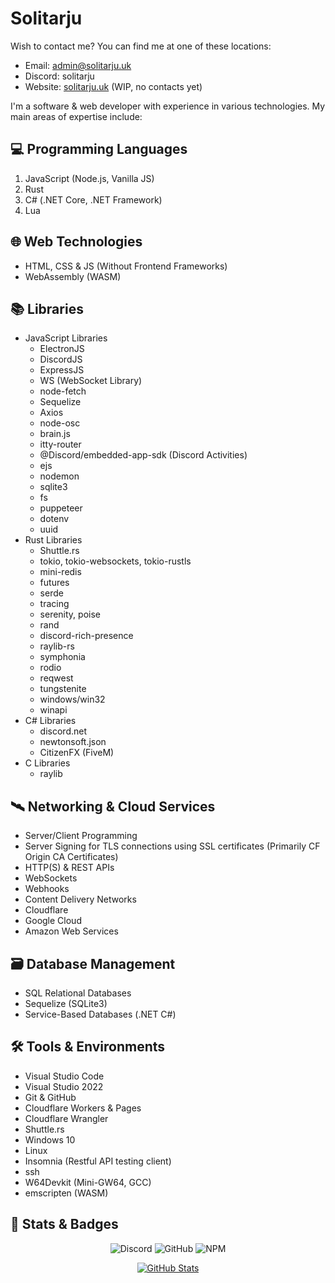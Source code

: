 # Solitarju

Wish to contact me? You can find me at one of these locations:

- Email: <admin@solitarju.uk>  
- Discord: solitarju  
- Website: [solitarju.uk](https://solitarju.uk/) (WIP, no contacts yet)

I'm a software & web developer with experience in various technologies. My main areas of expertise include:

## 💻 Programming Languages

1. JavaScript (Node.js, Vanilla JS)
2. Rust
3. C# (.NET Core, .NET Framework)
4. Lua

## 🌐 Web Technologies

- HTML, CSS & JS (Without Frontend Frameworks)
- WebAssembly (WASM)

## 📚 Libraries

- JavaScript Libraries
  - ElectronJS
  - DiscordJS
  - ExpressJS
  - WS (WebSocket Library)
  - node-fetch
  - Sequelize
  - Axios
  - node-osc
  - brain.js
  - itty-router
  - @Discord/embedded-app-sdk (Discord Activities)
  - ejs
  - nodemon
  - sqlite3
  - fs
  - puppeteer
  - dotenv
  - uuid
- Rust Libraries
  - Shuttle.rs
  - tokio, tokio-websockets, tokio-rustls
  - mini-redis
  - futures
  - serde
  - tracing
  - serenity, poise
  - rand
  - discord-rich-presence
  - raylib-rs
  - symphonia
  - rodio
  - reqwest
  - tungstenite
  - windows/win32
  - winapi
- C# Libraries
  - discord.net
  - newtonsoft.json
  - CitizenFX (FiveM)
- C Libraries
  - raylib

## 🛰️ Networking & Cloud Services

- Server/Client Programming
- Server Signing for TLS connections using SSL certificates (Primarily CF Origin CA Certificates)
- HTTP(S) & REST APIs
- WebSockets
- Webhooks
- Content Delivery Networks
- Cloudflare
- Google Cloud
- Amazon Web Services

## 🗃️ Database Management

- SQL Relational Databases
- Sequelize (SQLite3)
- Service-Based Databases (.NET C#)

## 🛠️ Tools & Environments

- Visual Studio Code
- Visual Studio 2022
- Git & GitHub
- Cloudflare Workers & Pages
- Cloudflare Wrangler
- Shuttle.rs
- Windows 10
- Linux
- Insomnia (Restful API testing client)
- ssh
- W64Devkit (Mini-GW64, GCC)
- emscripten (WASM)

## 🔗 Stats & Badges
<div align="center">
<img alt="Discord" src="https://img.shields.io/discord/1163384360314081342?style=for-the-badge&logo=discord&label=Discord&link=https%3A%2F%2Fdiscord.gg%2FER3Z7NBzvv">
<img alt="GitHub" src="https://img.shields.io/github/license/Solitarju/vrchat-api-library?style=for-the-badge&logo=github&label=GitHub&link=https%3A%2F%2Fgithub.com%2FSolitarju">
<img alt="NPM" src="https://img.shields.io/npm/l/vrchat-api-library?style=for-the-badge&logo=npm&label=NPM&link=https%3A%2F%2Fwww.npmjs.com%2Fpackage%2Fvrchat-api-library">

[![GitHub Stats](https://github-readme-stats.vercel.app/api?username=Solitarju&show_icons=true&count_private=true)](https://github.com/Solitarju)
</div>
